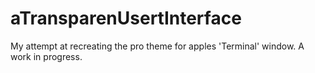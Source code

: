 # aTransparenUsertInterface
My attempt at recreating the pro theme for apples 'Terminal' window. A work in progress.
